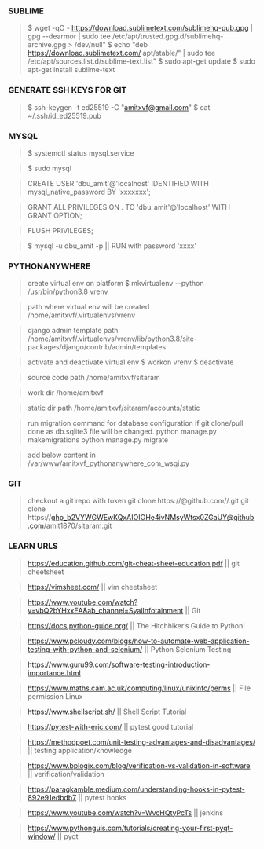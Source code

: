 ### SUBLIME
> $ wget -qO - https://download.sublimetext.com/sublimehq-pub.gpg | gpg --dearmor | sudo tee /etc/apt/trusted.gpg.d/sublimehq-archive.gpg > /dev/null"
> $ echo "deb https://download.sublimetext.com/ apt/stable/" | sudo tee /etc/apt/sources.list.d/sublime-text.list"
> $ sudo apt-get update
> $ sudo apt-get install sublime-text

### GENERATE SSH KEYS FOR GIT

> $ ssh-keygen -t ed25519 -C "amitxvf@gmail.com"
> $ cat ~/.ssh/id_ed25519.pub

### MYSQL
> $ systemctl status mysql.service

> $ sudo mysql

> CREATE USER 'dbu_amit'@'localhost' IDENTIFIED WITH mysql_native_password BY 'xxxxxxx';

> GRANT ALL PRIVILEGES ON *.* TO 'dbu_amit'@'localhost' WITH GRANT OPTION;

> FLUSH PRIVILEGES;

> $ mysql -u dbu_amit -p || RUN with password 'xxxx'


### PYTHONANYWHERE

> create virtual env on platform
> $ mkvirtualenv --python /usr/bin/python3.8 vrenv

> path where virtual env will be created
> /home/amitxvf/.virtualenvs/vrenv

> django admin template path
> /home/amitxvf/.virtualenvs/vrenv/lib/python3.8/site-packages/django/contrib/admin/templates

> activate and deactivate virtual env
> $ workon vrenv
> $ deactivate

> source code path
> /home/amitxvf/sitaram

> work dir
> /home/amitxvf

> static dir path
> /home/amitxvf/sitaram/accounts/static

> run migration command for database configuration if git clone/pull done as db.sqlite3 file will be changed.
> python manage.py makemigrations
> python manage.py migrate

> add below content in /var/www/amitxvf_pythonanywhere_com_wsgi.py

### GIT
> checkout a git repo with token
> git clone https://<token>@github.com/<user>/<repo>.git
> git clone https://ghp_b2VYWGWEwKQxAIOIOHe4ivNMsyWtsx0ZGaUY@github.com/amit1870/sitaram.git

### LEARN URLS

> https://education.github.com/git-cheat-sheet-education.pdf || git cheetsheet

> https://vimsheet.com/ || vim cheetsheet

> https://www.youtube.com/watch?v=vbQ2bYHxxEA&ab_channel=SyalInfotainment || Git

> https://docs.python-guide.org/ || The Hitchhiker’s Guide to Python!

> https://www.pcloudy.com/blogs/how-to-automate-web-application-testing-with-python-and-selenium/ || Python Selenium Testing

> https://www.guru99.com/software-testing-introduction-importance.html

> https://www.maths.cam.ac.uk/computing/linux/unixinfo/perms || File permission Linux

> https://www.shellscript.sh/ || Shell Script Tutorial

> https://pytest-with-eric.com/ || pytest good tutorial

> https://methodpoet.com/unit-testing-advantages-and-disadvantages/ || testing application/knowledge

>  https://www.bplogix.com/blog/verification-vs-validation-in-software || verification/validation

> https://paragkamble.medium.com/understanding-hooks-in-pytest-892e91edbdb7 || pytest hooks

> https://www.youtube.com/watch?v=WvcHQtyPcTs || jenkins

> https://www.pythonguis.com/tutorials/creating-your-first-pyqt-window/ || pyqt
